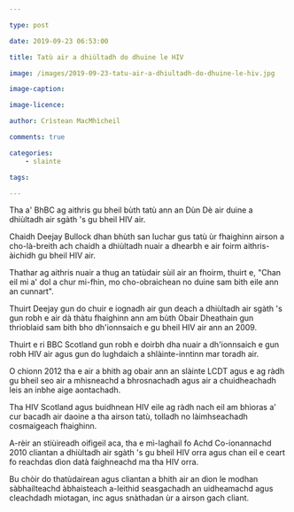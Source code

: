 ```yaml
---

type: post

date: 2019-09-23 06:53:00

title: Tatù air a dhiùltadh do dhuine le HIV

image: /images/2019-09-23-tatu-air-a-dhiultadh-do-dhuine-le-hiv.jpg

image-caption:

image-licence:

author: Crìstean MacMhìcheil

comments: true

categories:
    - slainte

tags:

---
```


Tha a' BhBC ag aithris gu bheil bùth tatù ann an Dùn Dè air duine a dhiùltadh air sgàth 's gu bheil HIV air.

<!--more-->

Chaidh Deejay Bullock dhan bhùth san Iuchar gus tatù ùr fhaighinn airson a cho-là-breith ach chaidh a dhiùltadh nuair a dhearbh e air foirm aithris-àichidh gu bheil HIV air.

Thathar ag aithris nuair a thug an tatùdair sùil air an fhoirm, thuirt e, "Chan eil mi a' dol a chur mi-fhìn, mo cho-obraichean no duine sam bith eile ann an cunnart".

Thuirt Deejay gun do chuir e iognadh air gun deach a dhiùltadh air sgàth 's gun robh e air dà thàtu fhaighinn ann am bùth Obair Dheathain gun thrioblaid sam bith bho dh'ionnsaich e gu bheil HIV air ann an 2009.

Thuirt e ri BBC Scotland gun robh e doirbh dha nuair a dh'ionnsaich e gun robh HIV air agus gun do lughdaich a shlàinte-inntinn mar toradh air.

O chionn 2012 tha e air a bhith ag obair ann an slàinte LCDT agus e ag ràdh gu bheil seo air a mhisneachd a bhrosnachadh agus air a chuidheachadh leis an inbhe aige aontachadh.

Tha HIV Scotland agus buidhnean HIV eile ag ràdh nach eil am bhìoras a' cur bacadh air daoine a tha airson tatù, tolladh no làimhseachadh cosmaigeach fhaighinn.

A-rèir an stiùireadh oifigeil aca, tha e mì-laghail fo Achd Co-ionannachd 2010 cliantan a dhiùltadh air sgàth 's gu bheil HIV orra agus chan eil e ceart fo reachdas dìon datà faighneachd ma tha HIV orra.

Bu chòir do thatùdairean agus cliantan a bhith air an dìon le modhan sàbhailteachd àbhaisteach a-leithid seasgachadh an uidheamachd agus cleachdadh miotagan, inc agus snàthadan ùr a airson gach cliant.
